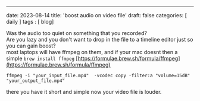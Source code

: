 ---
date: 2023-08-14
title: 'boost audio on video file'
draft: false
categories: [ daily ]
tags : [ blog]

Was the audio too quiet on something that you recorded?  
Are you lazy and you don't want to drop in the file to a timeline editor just so you can gain boost?  
most laptops will have ffmpeg on them, and if your mac doesnt then a simple `brew install ffmpeg`  [https://formulae.brew.sh/formula/ffmpeg](https://formulae.brew.sh/formula/ffmpeg)

```
ffmpeg -i "your_input_file.mp4"  -vcodec copy -filter:a "volume=15dB" "your_output_file.mp4"
```
there you have it  short and simple now your video file is louder.